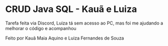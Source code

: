 # CRUD Java SQL - Kauã e Luiza

Tarefa feita via Discord, Luiza tá sem acesso ao PC, mas foi me ajudando a melhorar o código e acompanhou

Feito por Kauã Maia Aquino e Luiza Fernandes de Souza
